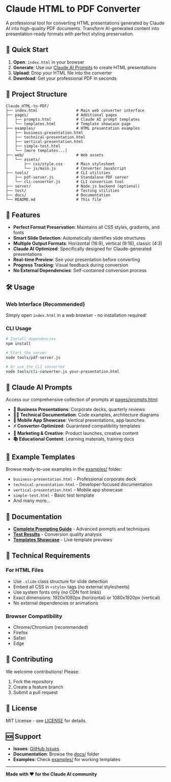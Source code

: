 # Claude HTML to PDF Converter

A professional tool for converting HTML presentations generated by Claude AI into high-quality PDF documents. Transform AI-generated content into presentation-ready formats with perfect styling preservation.

## 🚀 Quick Start

1. **Open**: `index.html` in your browser
2. **Generate**: Use our [Claude AI Prompts](pages/prompts.html) to create HTML presentations
3. **Upload**: Drop your HTML file into the converter
4. **Download**: Get your professional PDF in seconds

## 📁 Project Structure

```
Claude_HTML-to-PDF/
├── index.html                 # Main web converter interface
├── pages/                     # Additional pages
│   ├── prompts.html           # Claude AI prompt templates
│   └── templates.html         # Template showcase page
├── examples/                  # HTML presentation examples
│   ├── business-presentation.html
│   ├── technical-presentation.html
│   ├── vertical-presentation.html
│   ├── simple-test.html
│   └── [more templates...]
├── web/                       # Web assets
│   └── assets/
│       ├── css/style.css      # Main stylesheet
│       └── js/main.js         # Converter JavaScript
├── tools/                     # CLI utilities
│   ├── pdf-server.js          # Standalone PDF server
│   └── cli-converter.js       # CLI conversion tool
├── server/                    # Node.js backend (optional)
├── test/                      # Testing utilities
├── docs/                      # Documentation
└── README.md                  # This file
```

## 🎯 Features

- **Perfect Format Preservation**: Maintains all CSS styles, gradients, and fonts
- **Smart Slide Detection**: Automatically identifies slide structures  
- **Multiple Output Formats**: Horizontal (16:9), vertical (9:16), classic (4:3)
- **Claude AI Optimized**: Specifically designed for Claude-generated presentations
- **Real-time Preview**: See your presentation before converting
- **Progress Tracking**: Visual feedback during conversion
- **No External Dependencies**: Self-contained conversion process

## 🛠️ Usage

### Web Interface (Recommended)
Simply open `index.html` in a web browser - no installation required!

### CLI Usage
```bash
# Install dependencies
npm install

# Start the server
node tools/pdf-server.js

# Or use the CLI converter
node tools/cli-converter.js your-presentation.html
```

## 📝 Claude AI Prompts

Access our comprehensive collection of prompts at [pages/prompts.html](pages/prompts.html):

- **🏢 Business Presentations**: Corporate decks, quarterly reviews
- **👨‍💻 Technical Documentation**: Code examples, architecture diagrams  
- **📱 Mobile App Showcase**: Vertical presentations, app launches
- **⚡ Converter-Optimized**: Guaranteed compatibility templates
- **🎨 Marketing & Creative**: Product launches, creative content
- **📚 Educational Content**: Learning materials, training docs

## 🎨 Example Templates

Browse ready-to-use examples in the [examples/](examples/) folder:
- `business-presentation.html` - Professional corporate deck
- `technical-presentation.html` - Developer-focused documentation
- `vertical-presentation.html` - Mobile app showcase
- `simple-test.html` - Basic test template
- And many more...

## 📖 Documentation

- **[Complete Prompting Guide](docs/PROMPTING_GUIDE.md)** - Advanced prompts and techniques
- **[Test Results](test/CONVERSION_RESULTS.md)** - Conversion quality analysis
- **[Templates Showcase](pages/templates.html)** - Live template previews

## 🔧 Technical Requirements

### For HTML Files
- Use `.slide` class structure for slide detection
- Embed all CSS in `<style>` tags (no external stylesheets)
- Use system fonts only (no CDN font links)
- Exact dimensions: 1920x1080px (horizontal) or 1080x1920px (vertical)
- No external dependencies or animations

### Browser Compatibility  
- Chrome/Chromium (recommended)
- Firefox
- Safari
- Edge

## 🤝 Contributing

We welcome contributions! Please:
1. Fork the repository
2. Create a feature branch
3. Submit a pull request

## 📄 License

MIT License - see [LICENSE](LICENSE) for details.

## 🆘 Support

- **Issues**: [GitHub Issues](https://github.com/jbabcanec/Claude_HTML-to-PDF/issues)
- **Documentation**: Browse the [docs/](docs/) folder
- **Examples**: Check [examples/](examples/) for working templates

---

**Made with ❤️ for the Claude AI community**